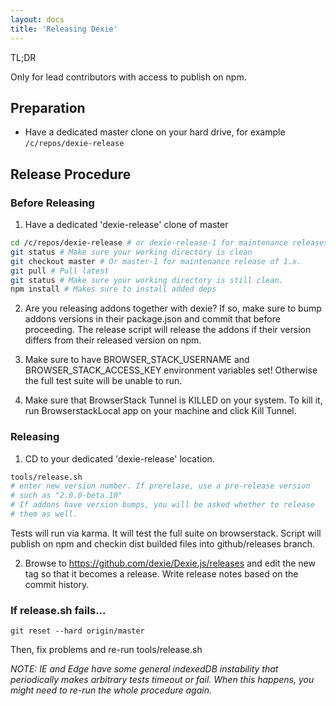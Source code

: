 ```yaml
---
layout: docs
title: 'Releasing Dexie'
---
```


TL;DR

Only for lead contributors with access to publish on npm.

## Preparation

* Have a dedicated master clone on your hard drive, for example `/c/repos/dexie-release`

## Release Procedure

### Before Releasing

1. Have a dedicated 'dexie-release' clone of master

```bash
cd /c/repos/dexie-release # or dexie-release-1 for maintenance releases o 1.x.
git status # Make sure your working directory is clean
git checkout master # Or master-1 for maintenance release of 1.x.
git pull # Pull latest
git status # Make sure your working directory is still clean.
npm install # Makes sure to install added deps
```

2. Are you releasing addons together with dexie? If so, make sure to bump addons versions in their package.json and commit that before proceeding. The release script will release the addons if their version differs from their released version on npm.

3. Make sure to have BROWSER_STACK_USERNAME and BROWSER_STACK_ACCESS_KEY environment variables set! Otherwise the full test suite will be unable to run.

4. Make sure that BrowserStack Tunnel is KILLED on your system. To kill it, run BrowserstackLocal app on your machine and click Kill Tunnel.

### Releasing

1. CD to your dedicated 'dexie-release' location.

```bash
tools/release.sh
# enter new version number. If prerelase, use a pre-release version
# such as "2.0.0-beta.10"
# If addons have version bumps, you will be asked whether to release
# them as well.
```

Tests will run via karma. It will test the full suite on browserstack.
Script will publish on npm and checkin dist builded files into github/releases branch.

2. Browse to https://github.com/dexie/Dexie.js/releases and edit the new tag so that it becomes a release. Write release notes based on the commit history.

### If release.sh fails...

```
git reset --hard origin/master
```

Then, fix problems and re-run tools/release.sh

*NOTE: IE and Edge have some general indexedDB instability that periodically makes arbitrary tests timeout or fail. When this happens, you might need to re-run the whole procedure again.*

